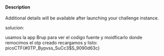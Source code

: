 #### Description

Additional details will be available after launching your challenge instance.


solucion:

usamos la app Brup
para ver el codigo fuente y moidficarlo donde remocimos el otp creado recargamos y listo:
picoCTF{#0TP_Bypvss_SuCc3$S_9090d63c}